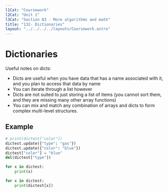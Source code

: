 ```yaml
---
l1Cat: "Coursework"
l2Cat: "Unit 1"
l3Cat: "Section 03 - More algorithms and math"
title: "132- Dictionaries"
layout: "../../../../layouts/Coursework.astro"
---
```

# Dictionaries
Useful notes on dicts:
- Dicts are useful when you have data that has a name associated with it, and you plan to access that data by name
- You can iterate through a list however
- Dicts are not suited to just storing a list of items (you cannot sort them, and they are missing many other array functions)
- You can mix and match any combination of arrays and dicts to form complex multi-level structures.

## Example
```python
# print(dictest["color"])
dictest.update({"type": "gas"})
dictest.update({"color": "blue"})
dictest["color"] = "blue"
del(dictest["type"])

for x in dictest:
    print(x)

for x in dictest:
    print(dictest[x])
```

